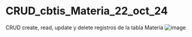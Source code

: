 # CRUD_cbtis_Materia_22_oct_24
CRUD create, read, update y delete registros de la tabla Materia
![image](https://github.com/user-attachments/assets/2f8de8c8-1a83-43b6-bc2e-cc0b281128c1)
